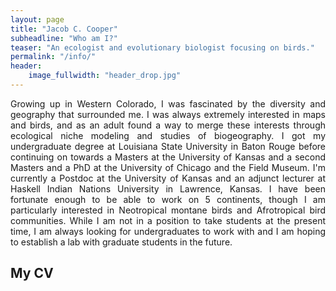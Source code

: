 ```yaml
---
layout: page
title: "Jacob C. Cooper"
subheadline: "Who am I?"
teaser: "An ecologist and evolutionary biologist focusing on birds."
permalink: "/info/"
header:
    image_fullwidth: "header_drop.jpg"
---
```


<p style='text-align: justify;'>Growing up in Western Colorado, I was fascinated by the diversity and geography that surrounded me. I was always extremely interested in maps and birds, and as an adult found a way to merge these interests through ecological niche modeling and studies of biogeography. I got my undergraduate degree at Louisiana State University in Baton Rouge before continuing on towards a Masters at the University of Kansas and a second Masters and a PhD at the University of Chicago and the Field Museum. I'm currently a Postdoc at the University of Kansas and an adjunct lecturer at Haskell Indian Nations University in Lawrence, Kansas. I have been fortunate enough to be able to work on 5 continents, though I am particularly interested in Neotropical montane birds and Afrotropical bird communities. While I am not in a position to take students at the present time, I am always looking for undergraduates to work with and I am hoping to establish a lab with graduate students in the future.</p>

## My CV

<object data="{{ site.url }}{{ site.baseurl }}/_pdfs/Cooper J. C., Curriculum Vitae.pdf" width="1000" height="1000" type="application/pdf"></object>
